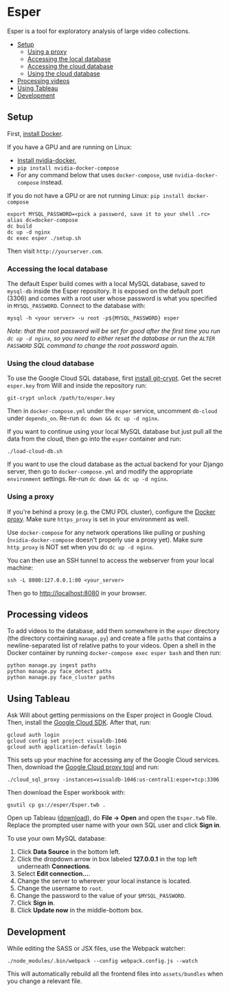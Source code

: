 # Esper

Esper is a tool for exploratory analysis of large video collections.

* [Setup](https://github.com/scanner-research/esper#setup)
  * [Using a proxy](https://github.com/scanner-research/esper#using-a-proxy)
  * [Accessing the local database](https://github.com/scanner-research/esper#accessing-the-local-database)
  * [Accessing the cloud database](https://github.com/scanner-research/esper#accessing-the-cloud-database)
  * [Using the cloud database](https://github.com/scanner-research/esper#using-the-cloud-database)
* [Processing videos](https://github.com/scanner-research/esper#processing-videos)
* [Using Tableau](https://github.com/scanner-research/esper#using-tableau)
* [Development](https://github.com/scanner-research/esper#development)

## Setup
First, [install Docker](https://docs.docker.com/engine/installation/#supported-platforms).

If you have a GPU and are running on Linux:
* [Install nvidia-docker.](https://github.com/NVIDIA/nvidia-docker#quick-start)
* `pip install nvidia-docker-compose`
* For any command below that uses `docker-compose`, use `nvidia-docker-compose` instead.

If you do not have a GPU or are not running Linux: `pip install docker-compose`
```
export MYSQL_PASSWORD=<pick a password, save it to your shell .rc>
alias dc=docker-compose
dc build
dc up -d nginx
dc exec esper ./setup.sh
```

Then visit `http://yourserver.com`.


### Accessing the local database
The default Esper build comes with a local MySQL database, saved to `mysql-db` inside the Esper repository. It is exposed on the default port (3306) and comes with a root user whose password is what you specified in `MYSQL_PASSWORD`. Connect to the database with:
```
mysql -h <your server> -u root -p${MYSQL_PASSWORD} esper
```

_Note: that the root password will be set for good after the first time you run `dc up -d nginx`, so you need to either reset the database or run the `ALTER PASSWORD` SQL command to change the root password again._


### Using the cloud database

To use the Google Cloud SQL database, first [install git-crypt](https://github.com/AGWA/git-crypt/blob/master/INSTALL.md). Get the secret `esper.key` from Will and inside the repository run:

```
git-crypt unlock /path/to/esper.key
```

Then in `docker-compose.yml` under the `esper` service, uncomment `db-cloud` under `depends_on`. Re-run `dc down && dc up -d nginx`.

If you want to continue using your local MySQL database but just pull all the data from the cloud, then go into the `esper` container and run:
```
./load-cloud-db.sh
```

If you want to use the cloud database as the actual backend for your Django server, then
go to `docker-compose.yml` and modify the appropriate `environment` settings. Re-run `dc down && dc up -d nginx`.


### Using a proxy

If you're behind a proxy (e.g. the CMU PDL cluster), configure the [Docker proxy](https://docs.docker.com/engine/admin/systemd/#http-proxy). Make sure `https_proxy` is set in your environment as well.

Use `docker-compose` for any network operations like pulling or pushing (`nvidia-docker-compose` doesn't properly use a proxy yet). Make sure `http_proxy` is NOT set when you do `dc up -d nginx`.

You can then use an SSH tunnel to access the webserver from your local machine:
```
ssh -L 8080:127.0.0.1:80 <your_server>
```

Then go to [http://localhost:8080](http://localhost:8080) in your browser.


## Processing videos

To add videos to the database, add them somewhere in the `esper` directory (the directory containing `manage.py`) and create a file `paths` that contains a newline-separated list of relative paths to your videos. Open a shell in the Docker container by running `docker-compose exec esper bash` and then run:
```
python manage.py ingest paths
python manage.py face_detect paths
python manage.py face_cluster paths
```


## Using Tableau

Ask Will about getting permissions on the Esper project in Google Cloud. Then, install the [Google Cloud SDK](https://cloud.google.com/sdk/downloads). After that, run:
```
gcloud auth login
gcloud config set project visualdb-1046
gcloud auth application-default login
```

This sets up your machine for accessing any of the Google Cloud services. Then, download the [Google Cloud proxy tool](https://cloud.google.com/sql/docs/mysql/connect-admin-proxy#install) and run:
```
./cloud_sql_proxy -instances=visualdb-1046:us-central1:esper=tcp:3306
```

Then download the Esper workbook with:

```
gsutil cp gs://esper/Esper.twb .
```

Open up Tableau ([download](https://www.tableau.com/academic/students#form)), do **File -> Open** and open the `Esper.twb` file. Replace the prompted user name with your own SQL user and click **Sign in**.

To use your own MySQL database:
1. Click **Data Source** in the bottom left.
2. Click the dropdown arrow in box labeled **127.0.0.1** in the top left underneath **Connections**.
3. Select **Edit connection...**.
4. Change the server to wherever your local instance is located.
5. Change the username to `root`.
6. Change the password to the value of your `$MYSQL_PASSWORD`.
7. Click **Sign in**.
8. Click **Update now** in the middle-bottom box.


## Development

While editing the SASS or JSX files, use the Webpack watcher:
```
./node_modules/.bin/webpack --config webpack.config.js --watch
```

This will automatically rebuild all the frontend files into `assets/bundles` when you change a relevant file.
